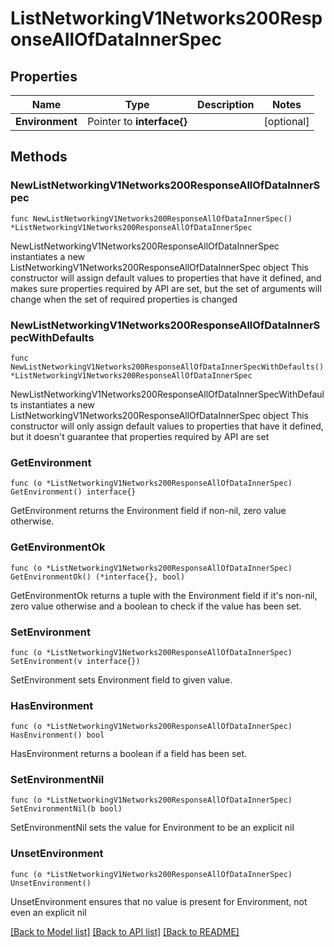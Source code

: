 # ListNetworkingV1Networks200ResponseAllOfDataInnerSpec

## Properties

Name | Type | Description | Notes
------------ | ------------- | ------------- | -------------
**Environment** | Pointer to **interface{}** |  | [optional] 

## Methods

### NewListNetworkingV1Networks200ResponseAllOfDataInnerSpec

`func NewListNetworkingV1Networks200ResponseAllOfDataInnerSpec() *ListNetworkingV1Networks200ResponseAllOfDataInnerSpec`

NewListNetworkingV1Networks200ResponseAllOfDataInnerSpec instantiates a new ListNetworkingV1Networks200ResponseAllOfDataInnerSpec object
This constructor will assign default values to properties that have it defined,
and makes sure properties required by API are set, but the set of arguments
will change when the set of required properties is changed

### NewListNetworkingV1Networks200ResponseAllOfDataInnerSpecWithDefaults

`func NewListNetworkingV1Networks200ResponseAllOfDataInnerSpecWithDefaults() *ListNetworkingV1Networks200ResponseAllOfDataInnerSpec`

NewListNetworkingV1Networks200ResponseAllOfDataInnerSpecWithDefaults instantiates a new ListNetworkingV1Networks200ResponseAllOfDataInnerSpec object
This constructor will only assign default values to properties that have it defined,
but it doesn't guarantee that properties required by API are set

### GetEnvironment

`func (o *ListNetworkingV1Networks200ResponseAllOfDataInnerSpec) GetEnvironment() interface{}`

GetEnvironment returns the Environment field if non-nil, zero value otherwise.

### GetEnvironmentOk

`func (o *ListNetworkingV1Networks200ResponseAllOfDataInnerSpec) GetEnvironmentOk() (*interface{}, bool)`

GetEnvironmentOk returns a tuple with the Environment field if it's non-nil, zero value otherwise
and a boolean to check if the value has been set.

### SetEnvironment

`func (o *ListNetworkingV1Networks200ResponseAllOfDataInnerSpec) SetEnvironment(v interface{})`

SetEnvironment sets Environment field to given value.

### HasEnvironment

`func (o *ListNetworkingV1Networks200ResponseAllOfDataInnerSpec) HasEnvironment() bool`

HasEnvironment returns a boolean if a field has been set.

### SetEnvironmentNil

`func (o *ListNetworkingV1Networks200ResponseAllOfDataInnerSpec) SetEnvironmentNil(b bool)`

 SetEnvironmentNil sets the value for Environment to be an explicit nil

### UnsetEnvironment
`func (o *ListNetworkingV1Networks200ResponseAllOfDataInnerSpec) UnsetEnvironment()`

UnsetEnvironment ensures that no value is present for Environment, not even an explicit nil

[[Back to Model list]](../README.md#documentation-for-models) [[Back to API list]](../README.md#documentation-for-api-endpoints) [[Back to README]](../README.md)


